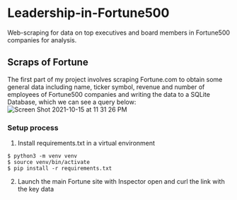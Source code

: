 # Leadership-in-Fortune500
Web-scraping for data on top executives and board members in Fortune500 companies for analysis.

## Scraps of Fortune
The first part of my project involves scraping Fortune.com to obtain some general data including name, ticker symbol, revenue and number of employees of Fortune500 companies and writing the data to a SQLite Database, which we can see a query below:
![Screen Shot 2021-10-15 at 11 31 26 PM](https://user-images.githubusercontent.com/89488845/137572312-f0ad2992-7c6e-444b-961f-2870a90d3fef.png)

### Setup process
1. Install requirements.txt in a virtual environment
```
$ python3 -m venv venv
$ source venv/bin/activate
$ pip install -r requirements.txt
```

2. Launch the main Fortune site with Inspector open and curl the link with the key data

